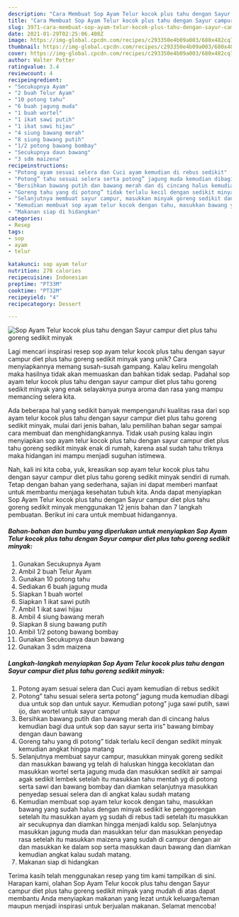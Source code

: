 ```yaml
---
description: "Cara Membuat Sop Ayam Telur kocok plus tahu dengan Sayur campur diet plus tahu goreng sedikit minyak, Bikin Ngiler"
title: "Cara Membuat Sop Ayam Telur kocok plus tahu dengan Sayur campur diet plus tahu goreng sedikit minyak, Bikin Ngiler"
slug: 3971-cara-membuat-sop-ayam-telur-kocok-plus-tahu-dengan-sayur-campur-diet-plus-tahu-goreng-sedikit-minyak-bikin-ngiler
date: 2021-01-29T02:25:06.408Z
image: https://img-global.cpcdn.com/recipes/c293350e4b09a003/680x482cq70/sop-ayam-telur-kocok-plus-tahu-dengan-sayur-campur-diet-plus-tahu-goreng-sedikit-minyak-foto-resep-utama.jpg
thumbnail: https://img-global.cpcdn.com/recipes/c293350e4b09a003/680x482cq70/sop-ayam-telur-kocok-plus-tahu-dengan-sayur-campur-diet-plus-tahu-goreng-sedikit-minyak-foto-resep-utama.jpg
cover: https://img-global.cpcdn.com/recipes/c293350e4b09a003/680x482cq70/sop-ayam-telur-kocok-plus-tahu-dengan-sayur-campur-diet-plus-tahu-goreng-sedikit-minyak-foto-resep-utama.jpg
author: Walter Potter
ratingvalue: 3.4
reviewcount: 4
recipeingredient:
- "Secukupnya Ayam"
- "2 buah Telur Ayam"
- "10 potong tahu"
- "6 buah jagung muda"
- "1 buah wortel"
- "1 ikat sawi putih"
- "1 ikat sawi hijau"
- "4 siung bawang merah"
- "8 siung bawang putih"
- "1/2 potong bawang bombay"
- "Secukupnya daun bawang"
- "3 sdm maizena"
recipeinstructions:
- "Potong ayam sesuai selera dan Cuci ayam kemudian di rebus sedikit"
- "Potong” tahu sesuai selera serta potong” jagung muda kemudian dibagi dua untuk sop dan untuk sayur. Kemudian potong” juga sawi putih, sawi ijo, dan wortel untuk sayur campur"
- "Bersihkan bawang putih dan bawang merah dan di cincang halus kemudian bagi dua untuk sop dan sayur serta iris” bawang bimbay dengan daun bawang"
- "Goreng tahu yang di potong” tidak terlalu kecil dengan sedikit minyak kemudian angkat hingga matang"
- "Selanjutnya membuat sayur campur, masukkan minyak goreng sedikit dan masukkan bawang yg telah di haluskan hingga kecoklatan dan masukkan wortel serta jagung muda dan masukkan sedikit air sampai agak sedikit lembek setelah itu masukkan tahu mentah yg di potong serta sawi dan bawang bombay dan diamkan selanjutnya masukkan penyedap sesuai selera dan di angkat kalau sudah matang"
- "Kemudian membuat sop ayam telur kocok dengan tahu, masukkan bawang yang sudah halus dengan minyak sedikit ke penggorengan setelah itu masukkan ayam yg sudah di rebus tadi setelah itu masukkan air secukupnya dan diamkan hingga menjadi kaldu sop. Selanjutnya masukkan jagung muda dan masukkan telur dan masukkan penyedap rasa setelah itu masukkan maizena yang sudah di campur dengan air dan masukkan ke dalam sop serta masukkan daun bawang dan diamkan kemudian angkat kalau sudah matang."
- "Makanan siap di hidangkan"
categories:
- Resep
tags:
- sop
- ayam
- telur

katakunci: sop ayam telur 
nutrition: 278 calories
recipecuisine: Indonesian
preptime: "PT33M"
cooktime: "PT32M"
recipeyield: "4"
recipecategory: Dessert

---
```



![Sop Ayam Telur kocok plus tahu dengan Sayur campur diet plus tahu goreng sedikit minyak](https://img-global.cpcdn.com/recipes/c293350e4b09a003/680x482cq70/sop-ayam-telur-kocok-plus-tahu-dengan-sayur-campur-diet-plus-tahu-goreng-sedikit-minyak-foto-resep-utama.jpg)

Lagi mencari inspirasi resep sop ayam telur kocok plus tahu dengan sayur campur diet plus tahu goreng sedikit minyak yang unik? Cara menyiapkannya memang susah-susah gampang. Kalau keliru mengolah maka hasilnya tidak akan memuaskan dan bahkan tidak sedap. Padahal sop ayam telur kocok plus tahu dengan sayur campur diet plus tahu goreng sedikit minyak yang enak selayaknya punya aroma dan rasa yang mampu memancing selera kita.



Ada beberapa hal yang sedikit banyak mempengaruhi kualitas rasa dari sop ayam telur kocok plus tahu dengan sayur campur diet plus tahu goreng sedikit minyak, mulai dari jenis bahan, lalu pemilihan bahan segar sampai cara membuat dan menghidangkannya. Tidak usah pusing kalau ingin menyiapkan sop ayam telur kocok plus tahu dengan sayur campur diet plus tahu goreng sedikit minyak enak di rumah, karena asal sudah tahu triknya maka hidangan ini mampu menjadi suguhan istimewa.


Nah, kali ini kita coba, yuk, kreasikan sop ayam telur kocok plus tahu dengan sayur campur diet plus tahu goreng sedikit minyak sendiri di rumah. Tetap dengan bahan yang sederhana, sajian ini dapat memberi manfaat untuk membantu menjaga kesehatan tubuh kita. Anda dapat menyiapkan Sop Ayam Telur kocok plus tahu dengan Sayur campur diet plus tahu goreng sedikit minyak menggunakan 12 jenis bahan dan 7 langkah pembuatan. Berikut ini cara untuk membuat hidangannya.

<!--inarticleads1-->

##### Bahan-bahan dan bumbu yang diperlukan untuk menyiapkan Sop Ayam Telur kocok plus tahu dengan Sayur campur diet plus tahu goreng sedikit minyak:

1. Gunakan Secukupnya Ayam
1. Ambil 2 buah Telur Ayam
1. Gunakan 10 potong tahu
1. Sediakan 6 buah jagung muda
1. Siapkan 1 buah wortel
1. Siapkan 1 ikat sawi putih
1. Ambil 1 ikat sawi hijau
1. Ambil 4 siung bawang merah
1. Siapkan 8 siung bawang putih
1. Ambil 1/2 potong bawang bombay
1. Gunakan Secukupnya daun bawang
1. Gunakan 3 sdm maizena




<!--inarticleads2-->

##### Langkah-langkah menyiapkan Sop Ayam Telur kocok plus tahu dengan Sayur campur diet plus tahu goreng sedikit minyak:

1. Potong ayam sesuai selera dan Cuci ayam kemudian di rebus sedikit
1. Potong” tahu sesuai selera serta potong” jagung muda kemudian dibagi dua untuk sop dan untuk sayur. Kemudian potong” juga sawi putih, sawi ijo, dan wortel untuk sayur campur
1. Bersihkan bawang putih dan bawang merah dan di cincang halus kemudian bagi dua untuk sop dan sayur serta iris” bawang bimbay dengan daun bawang
1. Goreng tahu yang di potong” tidak terlalu kecil dengan sedikit minyak kemudian angkat hingga matang
1. Selanjutnya membuat sayur campur, masukkan minyak goreng sedikit dan masukkan bawang yg telah di haluskan hingga kecoklatan dan masukkan wortel serta jagung muda dan masukkan sedikit air sampai agak sedikit lembek setelah itu masukkan tahu mentah yg di potong serta sawi dan bawang bombay dan diamkan selanjutnya masukkan penyedap sesuai selera dan di angkat kalau sudah matang
1. Kemudian membuat sop ayam telur kocok dengan tahu, masukkan bawang yang sudah halus dengan minyak sedikit ke penggorengan setelah itu masukkan ayam yg sudah di rebus tadi setelah itu masukkan air secukupnya dan diamkan hingga menjadi kaldu sop. Selanjutnya masukkan jagung muda dan masukkan telur dan masukkan penyedap rasa setelah itu masukkan maizena yang sudah di campur dengan air dan masukkan ke dalam sop serta masukkan daun bawang dan diamkan kemudian angkat kalau sudah matang.
1. Makanan siap di hidangkan




Terima kasih telah menggunakan resep yang tim kami tampilkan di sini. Harapan kami, olahan Sop Ayam Telur kocok plus tahu dengan Sayur campur diet plus tahu goreng sedikit minyak yang mudah di atas dapat membantu Anda menyiapkan makanan yang lezat untuk keluarga/teman maupun menjadi inspirasi untuk berjualan makanan. Selamat mencoba!
